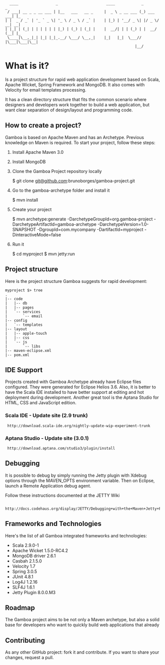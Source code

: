       ____                 _                      ____            _           _   
     / ___| __ _ _ __ ___ | |__   ___   __ _     |  _ \ _ __ ___ (_) ___  ___| |_ 
    | |  _ / _` | '_ ` _ \| '_ \ / _ \ / _` |    | |_) | '__/ _ \| |/ _ \/ __| __|
    | |_| | (_| | | | | | | |_) | (_) | (_| |    |  __/| | | (_) | |  __/ (__| |_ 
     \____|\__,_|_| |_| |_|_.__/ \___/ \__,_|    |_|   |_|  \___// |\___|\___|\__|
                                                               |__/               
What is it?
=======
Is a project structure for rapid web application development based on Scala, Apache Wicket, Spring Framework and MongoDB. It also comes with Velocity for email templates processing.

It has a clean directory structure that fits the common scenario where designers and developers work together to build a web application, but want clear separation of design/layout and programming code.

How to create a project?
-------
Gamboa is based on Apache Maven and has an Archetype. Previous knowledge on Maven is required. To start your project, follow these steps:

1. Install Apache Maven 3.0
2. Install MongoDB
3. Clone the Gamboa Project repository locally

    $ git clone git@github.com:brunoborges/gamboa-project.git
3. Go to the gamboa-archetype folder and install it

    $ mvn install
4. Create your project

    $ mvn archetype:generate -DarchetypeGroupId=org.gamboa-project -DarchetypeArtifactId=gamboa-archetype -DarchetypeVersion=1.0-SNAPSHOT -DgroupId=com.mycompany -DartifactId=myproject -DinteractiveMode=false

5. Run it

    $ cd myproject
    $ mvn jetty:run

Project structure
-------
Here is the project structure Gamboa suggests for rapid development:

    myproject $> tree
    .
    |-- code
    |   |-- db
    |   |-- pages
    |   `-- services
    |       `-- email
    |-- config
    |   `-- templates
    |-- layout
    |   |-- apple-touch
    |   |-- css
    |   `-- js
    |       `-- libs
    |-- maven-eclipse.xml
    |-- pom.xml

IDE Support
-------
Projects created with Gamboa Archetype already have Eclipse files configured. They were generated for Eclipse Helios 3.6. Also, it is better to have the Scala IDE installed to have better support at editing and hot deployment during development. Another great tool is the Aptana Studio for HTML, CSS and JavaScript edition.

### Scala IDE - Update site (2.9 trunk)

     http://download.scala-ide.org/nightly-update-wip-experiment-trunk

### Aptana Studio - Update site (3.0.1)

     http://download.aptana.com/studio3/plugin/install

Debugging
-------
It is possible to debug by simply running the Jetty plugin with Xdebug options through the MAVEN_OPTS environment variable. Then on Eclipse, launch a Remote Application debug agent.

Follow these instructions documented at the JETTY Wiki

     http://docs.codehaus.org/display/JETTY/Debugging+with+the+Maven+Jetty+Plugin+inside+Eclipse

Frameworks and Technologies
-------
Here's the list of all Gamboa integrated frameworks and technologies:

* Scala 2.9.0-1
* Apache Wicket 1.5.0-RC4.2
* MongoDB driver 2.6.1
* Casbah 2.1.5.0
* Velocity 1.7
* Spring 3.0.5
* JUnit 4.8.1
* Log4J 1.2.16
* SLF4J 1.6.1
* Jetty Plugin 8.0.0.M3

Roadmap
-------
The Gamboa project aims to be not only a Maven archetype, but also a solid base for developers who want to quickly build web applications that already

Contributing
-------
As any other GitHub project: fork it and contribute. If you want to share your changes, request a pull.
